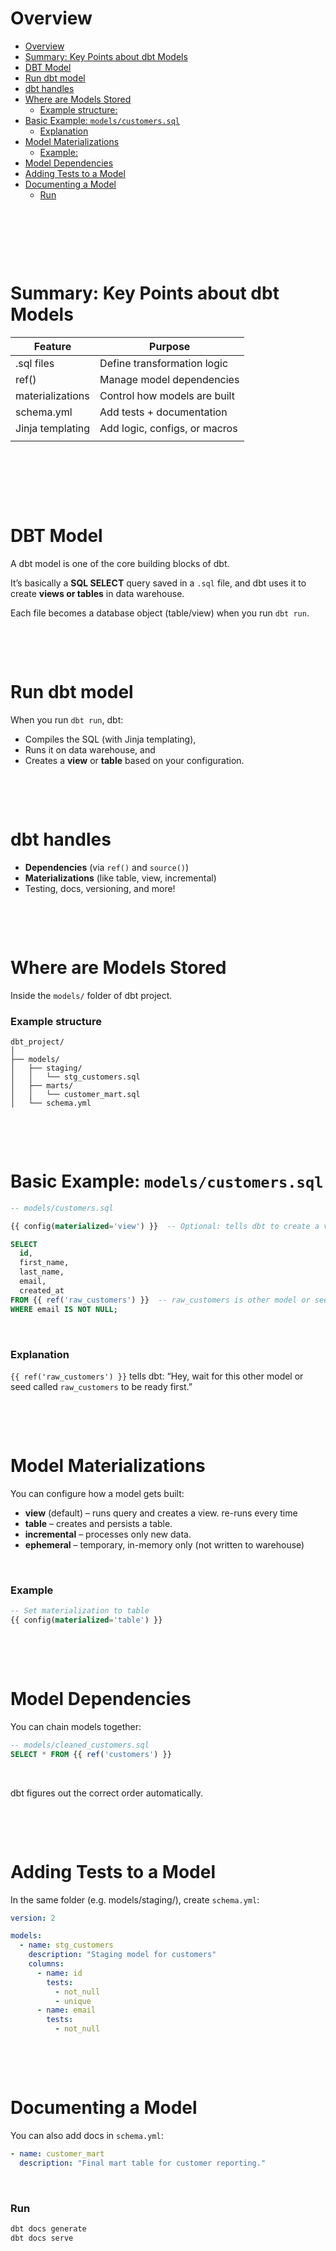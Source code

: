 # Overview

- [Overview](#overview)
- [Summary: Key Points about dbt Models](#summary-key-points-about-dbt-models)
- [DBT Model](#dbt-model)
- [Run dbt model](#run-dbt-model)
- [dbt handles](#dbt-handles)
- [Where are Models Stored](#where-are-models-stored)
  - [Example structure:](#example-structure)
- [Basic Example: `models/customers.sql`](#basic-example-modelscustomerssql)
  - [Explanation](#explanation)
- [Model Materializations](#model-materializations)
  - [Example:](#example)
- [Model Dependencies](#model-dependencies)
- [Adding Tests to a Model](#adding-tests-to-a-model)
- [Documenting a Model](#documenting-a-model)
  - [Run](#run)

&nbsp;

&nbsp;

&nbsp;

# Summary: Key Points about dbt Models

| Feature          | Purpose                       |
| ---------------- | ----------------------------- |
| .sql files       | Define transformation logic   |
| ref()            | Manage model dependencies     |
| materializations | Control how models are built  |
| schema.yml       | Add tests + documentation     |
| Jinja templating | Add logic, configs, or macros |
|                  |                               |

&nbsp;

&nbsp;

&nbsp;

# DBT Model

A dbt model is one of the core building blocks of dbt.

It’s basically a **SQL SELECT** query saved in a `.sql` file, and dbt uses it to create **views or tables** in data warehouse.

Each file becomes a database object (table/view) when you run `dbt run`.

&nbsp;

&nbsp;

# Run dbt model

When you run `dbt run`, dbt:

- Compiles the SQL (with Jinja templating),
- Runs it on data warehouse, and
- Creates a **view** or **table** based on your configuration.

&nbsp;

&nbsp;

# dbt handles

- **Dependencies** (via `ref()` and `source()`)
- **Materializations** (like table, view, incremental)
- Testing, docs, versioning, and more!

&nbsp;

&nbsp;

# Where are Models Stored

Inside the `models/` folder of dbt project.

### Example structure

```pgsql
dbt_project/
│
├── models/
│   ├── staging/
│   │   └── stg_customers.sql
│   ├── marts/
│   │   └── customer_mart.sql
│   └── schema.yml
```

&nbsp;

&nbsp;

# Basic Example: `models/customers.sql`

```sql
-- models/customers.sql

{{ config(materialized='view') }}  -- Optional: tells dbt to create a view

SELECT
  id,
  first_name,
  last_name,
  email,
  created_at
FROM {{ ref('raw_customers') }}  -- raw_customers is other model or seed file
WHERE email IS NOT NULL;
```

&nbsp;

### Explanation

`{{ ref('raw_customers') }}` tells dbt:
“Hey, wait for this other model or seed called `raw_customers` to be ready first.”

&nbsp;

&nbsp;

# Model Materializations

You can configure how a model gets built:

- **view** (default) – runs query and creates a view. re-runs every time
- **table** – creates and persists a table.
- **incremental** – processes only new data.
- **ephemeral** – temporary, in-memory only (not written to warehouse)

&nbsp;

### Example

```sql
-- Set materialization to table
{{ config(materialized='table') }}
```

&nbsp;

&nbsp;

# Model Dependencies

You can chain models together:

```sql
-- models/cleaned_customers.sql
SELECT * FROM {{ ref('customers') }}
```

&nbsp;

dbt figures out the correct order automatically.

&nbsp;

&nbsp;

# Adding Tests to a Model

In the same folder (e.g. models/staging/), create `schema.yml`:

```yaml
version: 2

models:
  - name: stg_customers
    description: "Staging model for customers"
    columns:
      - name: id
        tests:
          - not_null
          - unique
      - name: email
        tests:
          - not_null
```

&nbsp;

&nbsp;

# Documenting a Model

You can also add docs in `schema.yml`:

```yaml
- name: customer_mart
  description: "Final mart table for customer reporting."
```

&nbsp;

### Run

```bash
dbt docs generate
dbt docs serve
```

&nbsp;

&nbsp;

&nbsp;

&nbsp;

&nbsp;

&nbsp;

&nbsp;

&nbsp;

&nbsp;

&nbsp;

&nbsp;

&nbsp;

&nbsp;

&nbsp;
